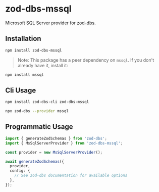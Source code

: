 # zod-dbs-mssql

Microsoft SQL Server provider for [zod-dbs](https://github.com/msolvaag/zod-dbs).

## Installation

```bash
npm install zod-dbs-mssql
```

> Note: This package has a peer dependency on `mssql`. If you don't already have it, install it:

```bash
npm install mssql
```

## Cli Usage

```bash
npm install zod-dbs-cli zod-dbs-mssql

npx zod-dbs --provider mssql
```

## Programmatic Usage

```ts
import { generateZodSchemas } from 'zod-dbs';
import { MsSqlServerProvider } from 'zod-dbs-mssql';

const provider = new MsSqlServerProvider();

await generateZodSchemas({
  provider,
  config: {
    // See zod-dbs documentation for available options
  },
});
```
